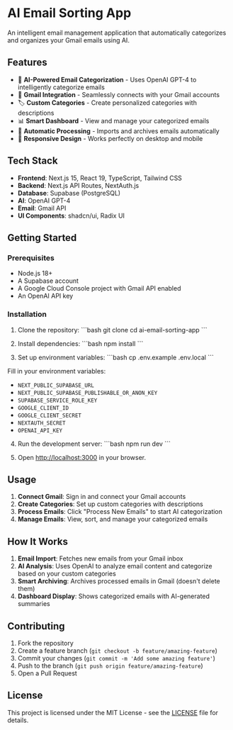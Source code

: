 # AI Email Sorting App

An intelligent email management application that automatically categorizes and organizes your Gmail emails using AI.

## Features

- 🤖 **AI-Powered Email Categorization** - Uses OpenAI GPT-4 to intelligently categorize emails
- 📧 **Gmail Integration** - Seamlessly connects with your Gmail accounts
- 🏷️ **Custom Categories** - Create personalized categories with descriptions
- 📊 **Smart Dashboard** - View and manage your categorized emails
- 🔄 **Automatic Processing** - Imports and archives emails automatically
- 📱 **Responsive Design** - Works perfectly on desktop and mobile

## Tech Stack

- **Frontend**: Next.js 15, React 19, TypeScript, Tailwind CSS
- **Backend**: Next.js API Routes, NextAuth.js
- **Database**: Supabase (PostgreSQL)
- **AI**: OpenAI GPT-4
- **Email**: Gmail API
- **UI Components**: shadcn/ui, Radix UI

## Getting Started

### Prerequisites

- Node.js 18+ 
- A Supabase account
- A Google Cloud Console project with Gmail API enabled
- An OpenAI API key

### Installation

1. Clone the repository:
\`\`\`bash
git clone <your-repo-url>
cd ai-email-sorting-app
\`\`\`

2. Install dependencies:
\`\`\`bash
npm install
\`\`\`

3. Set up environment variables:
\`\`\`bash
cp .env.example .env.local
\`\`\`

Fill in your environment variables:
- `NEXT_PUBLIC_SUPABASE_URL`
- `NEXT_PUBLIC_SUPABASE_PUBLISHABLE_OR_ANON_KEY`
- `SUPABASE_SERVICE_ROLE_KEY`
- `GOOGLE_CLIENT_ID`
- `GOOGLE_CLIENT_SECRET`
- `NEXTAUTH_SECRET`
- `OPENAI_API_KEY`

4. Run the development server:
\`\`\`bash
npm run dev
\`\`\`

5. Open [http://localhost:3000](http://localhost:3000) in your browser.

## Usage

1. **Connect Gmail**: Sign in and connect your Gmail accounts
2. **Create Categories**: Set up custom categories with descriptions
3. **Process Emails**: Click "Process New Emails" to start AI categorization
4. **Manage Emails**: View, sort, and manage your categorized emails

## How It Works

1. **Email Import**: Fetches new emails from your Gmail inbox
2. **AI Analysis**: Uses OpenAI to analyze email content and categorize based on your custom categories
3. **Smart Archiving**: Archives processed emails in Gmail (doesn't delete them)
4. **Dashboard Display**: Shows categorized emails with AI-generated summaries

## Contributing

1. Fork the repository
2. Create a feature branch (`git checkout -b feature/amazing-feature`)
3. Commit your changes (`git commit -m 'Add some amazing feature'`)
4. Push to the branch (`git push origin feature/amazing-feature`)
5. Open a Pull Request

## License

This project is licensed under the MIT License - see the [LICENSE](LICENSE) file for details.
